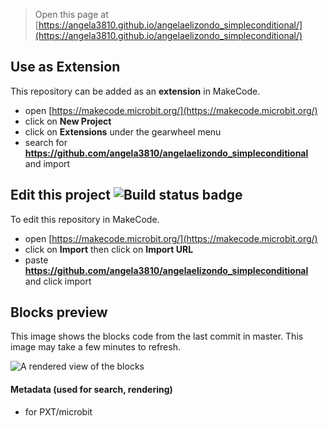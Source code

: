 
> Open this page at [https://angela3810.github.io/angelaelizondo_simpleconditional/](https://angela3810.github.io/angelaelizondo_simpleconditional/)

## Use as Extension

This repository can be added as an **extension** in MakeCode.

* open [https://makecode.microbit.org/](https://makecode.microbit.org/)
* click on **New Project**
* click on **Extensions** under the gearwheel menu
* search for **https://github.com/angela3810/angelaelizondo_simpleconditional** and import

## Edit this project ![Build status badge](https://github.com/angela3810/angelaelizondo_simpleconditional/workflows/MakeCode/badge.svg)

To edit this repository in MakeCode.

* open [https://makecode.microbit.org/](https://makecode.microbit.org/)
* click on **Import** then click on **Import URL**
* paste **https://github.com/angela3810/angelaelizondo_simpleconditional** and click import

## Blocks preview

This image shows the blocks code from the last commit in master.
This image may take a few minutes to refresh.

![A rendered view of the blocks](https://github.com/angela3810/angelaelizondo_simpleconditional/raw/master/.github/makecode/blocks.png)

#### Metadata (used for search, rendering)

* for PXT/microbit
<script src="https://makecode.com/gh-pages-embed.js"></script><script>makeCodeRender("{{ site.makecode.home_url }}", "{{ site.github.owner_name }}/{{ site.github.repository_name }}");</script>
